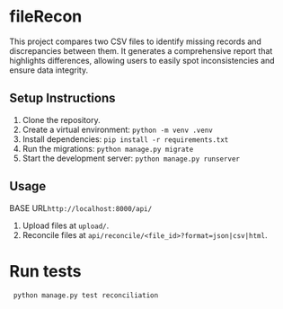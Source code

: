# fileRecon

This project compares two CSV files to identify missing records and discrepancies between them. It generates a comprehensive report that highlights differences, allowing users to easily spot inconsistencies and ensure data integrity.

## Setup Instructions

1. Clone the repository.
2. Create a virtual environment: `python -m venv .venv`
3. Install dependencies: `pip install -r requirements.txt`
4. Run the migrations: `python manage.py migrate`
5. Start the development server: `python manage.py runserver`

## Usage

BASE URL`http://localhost:8000/api/`

1. Upload files at `upload/`.
2. Reconcile files at `api/reconcile/<file_id>?format=json|csv|html`.

# Run tests

` python manage.py test reconciliation`
